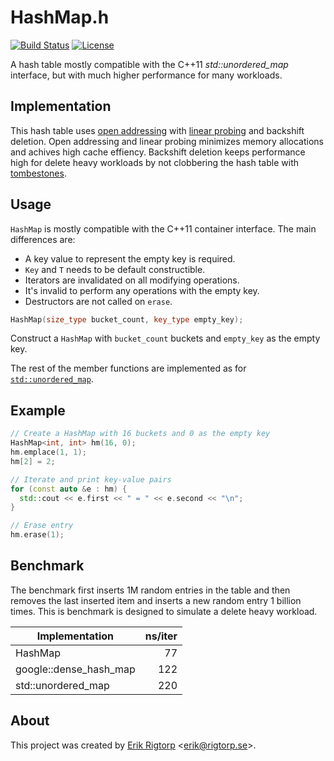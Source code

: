 # HashMap.h

[![Build Status](https://travis-ci.org/rigtorp/HashMap.svg?branch=master)](https://travis-ci.org/rigtorp/HashMap)
[![License](https://img.shields.io/badge/license-MIT-blue.svg)](https://raw.githubusercontent.com/rigtorp/HashMap/master/LICENSE)

A hash table mostly compatible with the C++11 *std::unordered_map*
interface, but with much higher performance for many workloads.

## Implementation

This hash table uses [open addressing][1] with [linear probing][2] and
backshift deletion. Open addressing and linear probing minimizes
memory allocations and achives high cache effiency. Backshift deletion
keeps performance high for delete heavy workloads by not clobbering
the hash table with [tombestones][3].

[1]: https://en.wikipedia.org/wiki/Open_addressing "Open addressing"
[2]: https://en.wikipedia.org/wiki/Linear_probing "Linear probing"
[3]: https://en.wikipedia.org/wiki/Lazy_deletion "Lazy deletion"

## Usage

`HashMap` is mostly compatible with the C++11 container interface. The
main differences are:

* A key value to represent the empty key is required.
* `Key` and `T` needs to be default constructible.
* Iterators are invalidated on all modifying operations.
* It's invalid to perform any operations with the empty key.
* Destructors are not called on `erase`.

```cpp
HashMap(size_type bucket_count, key_type empty_key);
```

Construct a `HashMap` with `bucket_count` buckets and `empty_key` as
the empty key.

The rest of the member functions are implemented as for
[`std::unordered_map`](http://en.cppreference.com/w/cpp/container/unordered_map).

## Example

```cpp
// Create a HashMap with 16 buckets and 0 as the empty key
HashMap<int, int> hm(16, 0);
hm.emplace(1, 1);
hm[2] = 2;

// Iterate and print key-value pairs
for (const auto &e : hm) {
  std::cout << e.first << " = " << e.second << "\n";
}

// Erase entry
hm.erase(1);
```

## Benchmark

The benchmark first inserts 1M random entries in the table and then
removes the last inserted item and inserts a new random entry 1
billion times. This is benchmark is designed to simulate a delete
heavy workload.

| Implementation         | ns/iter |
| ---------------------- | -------:|
| HashMap                |      77 |
| google::dense_hash_map |     122 |
| std::unordered_map     |     220 |

## About

This project was created by [Erik Rigtorp](http://rigtorp.se)
<[erik@rigtorp.se](mailto:erik@rigtorp.se)>.
